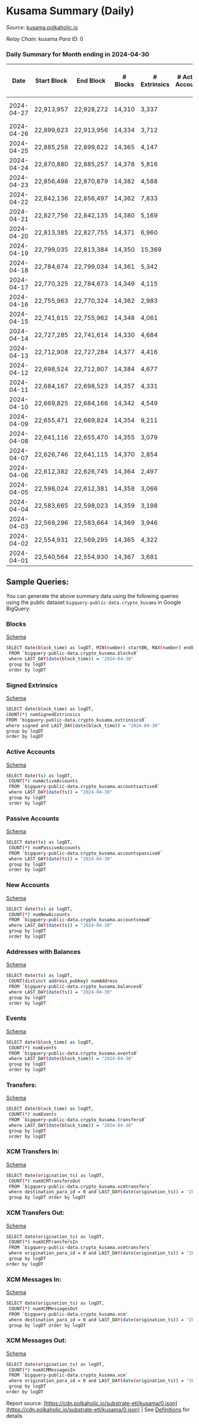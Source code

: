 # Kusama Summary (Daily)

_Source_: [kusama.polkaholic.io](https://kusama.polkaholic.io)

*Relay Chain*: kusama
*Para ID*: 0



### Daily Summary for Month ending in 2024-04-30


| Date    | Start Block | End Block | # Blocks | # Extrinsics | # Active Accounts | # Passive Accounts | # New Accounts | # Addresses | # Events  | # Transfers ($USD) | # XCM Transfers In ($USD) | # XCM Transfers Out ($USD) | # XCM In | # XCM Out | Issues |
|---------|-------------|-----------|----------|--------------|-------------------|--------------------|----------------|-------------|-----------|--------------------|---------------------------|----------------------------|----------|-----------|--------|
| 2024-04-27 | 22,913,957 | 22,928,272 | 14,310 | 3,337 |  |  |  |  | 770,309 | 1,371 ($19,740.35) |   |   |  |  | 6 missing (0.04%) |
| 2024-04-26 | 22,899,623 | 22,913,956 | 14,334 | 3,712 |  |  |  |  | 744,548 | 1,634  |   |   |  |  |  |
| 2024-04-25 | 22,885,258 | 22,899,622 | 14,365 | 4,147 |  |  |  |  | 794,577 | 1,461  |   |   |  |  |  |
| 2024-04-24 | 22,870,880 | 22,885,257 | 14,378 | 5,816 |  |  |  |  | 843,676 | 2,201  |   |   |  |  |  |
| 2024-04-23 | 22,856,498 | 22,870,879 | 14,382 | 4,588 |  |  |  | 319,155 | 762,417 | 1,553  |   |   |  |  |  |
| 2024-04-22 | 22,842,136 | 22,856,497 | 14,362 | 7,833 |  |  |  | 319,077 | 856,475 | 1,527  |   |   |  |  |  |
| 2024-04-21 | 22,827,756 | 22,842,135 | 14,380 | 5,169 |  |  |  | 318,999 | 719,409 | 1,584  |   |   |  |  |  |
| 2024-04-20 | 22,813,385 | 22,827,755 | 14,371 | 6,960 |  |  |  | 318,932 | 735,997 | 1,521  |   |   |  |  |  |
| 2024-04-19 | 22,799,035 | 22,813,384 | 14,350 | 15,369 |  |  |  | 318,859 | 815,535 | 1,266  |   |   |  |  |  |
| 2024-04-18 | 22,784,674 | 22,799,034 | 14,361 | 5,342 |  |  |  | 318,797 | 740,166 | 1,248  |   |   |  |  |  |
| 2024-04-17 | 22,770,325 | 22,784,673 | 14,349 | 4,115 |  |  |  | 318,703 | 833,686 | 1,522  |   |   |  |  |  |
| 2024-04-16 | 22,755,963 | 22,770,324 | 14,362 | 2,983 |  |  |  | 318,607 | 755,514 | 1,749  |   |   |  |  |  |
| 2024-04-15 | 22,741,615 | 22,755,962 | 14,348 | 4,061 |  |  |  | 318,511 | 784,282 | 1,810  |   |   |  |  |  |
| 2024-04-14 | 22,727,285 | 22,741,614 | 14,330 | 4,684 |  |  |  | 318,335 | 770,752 | 1,931  |   |   |  |  |  |
| 2024-04-13 | 22,712,908 | 22,727,284 | 14,377 | 4,416 |  |  |  | 318,227 | 766,280 | 2,239  |   |   |  |  |  |
| 2024-04-12 | 22,698,524 | 22,712,907 | 14,384 | 4,677 |  |  |  | 318,120 | 784,165 | 2,508  |   |   |  |  |  |
| 2024-04-11 | 22,684,167 | 22,698,523 | 14,357 | 4,331 |  |  |  | 317,982 | 784,683 | 1,571  |   |   |  |  |  |
| 2024-04-10 | 22,669,825 | 22,684,166 | 14,342 | 4,549 |  |  |  | 317,905 | 766,448 | 1,995  |   |   |  |  |  |
| 2024-04-09 | 22,655,471 | 22,669,824 | 14,354 | 9,211 |  |  |  | 317,468 | 869,682 | 3,583  |   |   |  |  |  |
| 2024-04-08 | 22,641,116 | 22,655,470 | 14,355 | 3,079 |  |  |  | 315,779 | 767,700 | 1,586  |   |   |  |  |  |
| 2024-04-07 | 22,626,746 | 22,641,115 | 14,370 | 2,854 |  |  |  | 315,715 | 732,305 | 1,546  |   |   |  |  |  |
| 2024-04-06 | 22,612,382 | 22,626,745 | 14,364 | 2,497 |  |  |  | 315,635 | 704,658 | 1,703  |   |   |  |  |  |
| 2024-04-05 | 22,598,024 | 22,612,381 | 14,358 | 3,066 |  |  |  | 315,593 | 723,240 | 1,757  |   |   |  |  |  |
| 2024-04-04 | 22,583,665 | 22,598,023 | 14,359 | 3,198 |  |  |  | 315,506 | 722,213 | 1,648  |   |   |  |  |  |
| 2024-04-03 | 22,569,296 | 22,583,664 | 14,369 | 3,946 |  |  |  | 315,381 | 755,166 | 1,919  |   |   |  |  |  |
| 2024-04-02 | 22,554,931 | 22,569,295 | 14,365 | 4,322 |  |  |  | 315,295 | 768,885 | 2,006  |   |   |  |  |  |
| 2024-04-01 | 22,540,564 | 22,554,930 | 14,367 | 3,681 |  |  |  | 315,213 | 736,804 | 1,881  |   |   |  |  |  |

## Sample Queries:
You can generate the above summary data using the following queries using the public dataset `bigquery-public-data.crypto_kusama` in Google BigQuery:


### Blocks 

[Schema](https://github.com/colorfulnotion/substrate-etl/blob/main/schema/blocks.json)

```bash
SELECT date(block_time) as logDT, MIN(number) startBN, MAX(number) endBN, COUNT(*) numBlocks 
 FROM `bigquery-public-data.crypto_kusama.blocks0`  
 where LAST_DAY(date(block_time)) = "2024-04-30" 
 group by logDT 
 order by logDT
```

### Signed Extrinsics 

[Schema](https://github.com/colorfulnotion/substrate-etl/blob/main/schema/extrinsics.json)

```bash
SELECT date(block_time) as logDT, 
COUNT(*) numSignedExtrinsics 
FROM `bigquery-public-data.crypto_kusama.extrinsics0`  
where signed and LAST_DAY(date(block_time)) = "2024-04-30" 
group by logDT 
order by logDT
```

### Active Accounts 

[Schema](https://github.com/colorfulnotion/substrate-etl/blob/main/schema/accountsactive.json)

```bash
SELECT date(ts) as logDT, 
 COUNT(*) numActiveAccounts 
 FROM `bigquery-public-data.crypto_kusama.accountsactive0` 
 where LAST_DAY(date(ts)) = "2024-04-30" 
 group by logDT 
 order by logDT
```

### Passive Accounts 

[Schema](https://github.com/colorfulnotion/substrate-etl/blob/main/schema/accountspassive.json)

```bash
SELECT date(ts) as logDT, 
 COUNT(*) numPassiveAccounts 
 FROM `bigquery-public-data.crypto_kusama.accountspassive0` 
 where LAST_DAY(date(ts)) = "2024-04-30" 
 group by logDT 
 order by logDT
```

### New Accounts 

[Schema](https://github.com/colorfulnotion/substrate-etl/blob/main/schema/accountsnew.json)

```bash
SELECT date(ts) as logDT, 
 COUNT(*) numNewAccounts 
 FROM `bigquery-public-data.crypto_kusama.accountsnew0` 
 where LAST_DAY(date(ts)) = "2024-04-30" 
 group by logDT
 order by logDT
```

### Addresses with Balances 

[Schema](https://github.com/colorfulnotion/substrate-etl/blob/main/schema/balances.json)

```bash
SELECT date(ts) as logDT,
 COUNT(distinct address_pubkey) numAddress 
 FROM `bigquery-public-data.crypto_kusama.balances0` 
 where LAST_DAY(date(ts)) = "2024-04-30" 
 group by logDT 
 order by logDT
```

### Events 

[Schema](https://github.com/colorfulnotion/substrate-etl/blob/main/schema/events.json)

```bash
SELECT date(block_time) as logDT, 
 COUNT(*) numEvents 
 FROM `bigquery-public-data.crypto_kusama.events0` 
 where LAST_DAY(date(block_time)) = "2024-04-30" 
 group by logDT 
 order by logDT
```

### Transfers:

[Schema](https://github.com/colorfulnotion/substrate-etl/blob/main/schema/transfers.json)

```bash
SELECT date(block_time) as logDT, 
 COUNT(*) numEvents 
 FROM `bigquery-public-data.crypto_kusama.transfers0` 
 where LAST_DAY(date(block_time)) = "2024-04-30" 
 group by logDT 
 order by logDT
```

### XCM Transfers In: 

[Schema](https://github.com/colorfulnotion/substrate-etl/blob/main/schema/xcmtransfers.json)

```bash
SELECT date(origination_ts) as logDT, 
 COUNT(*) numXCMTransfersOut 
 FROM `bigquery-public-data.crypto_kusama.xcmtransfers` 
 where destination_para_id = 0 and LAST_DAY(date(origination_ts)) = "2024-04-30" 
 group by logDT order by logDT
```

### XCM Transfers Out: 

[Schema](https://github.com/colorfulnotion/substrate-etl/blob/main/schema/xcmtransfers.json)

```bash
SELECT date(origination_ts) as logDT, 
 COUNT(*) numXCMTransfersIn 
 FROM `bigquery-public-data.crypto_kusama.xcmtransfers` 
 where origination_para_id = 0 and LAST_DAY(date(origination_ts)) = "2024-04-30" 
 group by logDT 
order by logDT
```

### XCM Messages In: 

[Schema](https://github.com/colorfulnotion/substrate-etl/blob/main/schema/xcm.json)

```bash
SELECT date(origination_ts) as logDT, 
 COUNT(*) numXCMMessagesOut 
 FROM `bigquery-public-data.crypto_kusama.xcm` 
 where destination_para_id = 0 and LAST_DAY(date(origination_ts)) = "2024-04-30" 
 group by logDT order by logDT
```

### XCM Messages Out: 

[Schema](https://github.com/colorfulnotion/substrate-etl/blob/main/schema/xcm.json)

```bash
SELECT date(origination_ts) as logDT, 
 COUNT(*) numXCMMessagesIn 
 FROM `bigquery-public-data.crypto_kusama.xcm` 
 where origination_para_id = 0 and LAST_DAY(date(origination_ts)) = "2024-04-30" 
 group by logDT 
order by logDT
```


Report source: [https://cdn.polkaholic.io/substrate-etl/kusama/0.json](https://cdn.polkaholic.io/substrate-etl/kusama/0.json) | See [Definitions](/DEFINITIONS.md) for details
